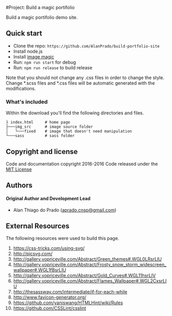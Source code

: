 #Project: Build a magic portifolio

Build a magic portifolio demo site.

## Quick start

- Clone the repo: `https://github.com/AlanPrado/build-portfolio-site`
- Install node.js
- Install [image magic](https://www.imagemagick.org/script/command-line-tools.php)
- Run: `npm run start` for debug
- Run: `npm run release` to build release

Note that you should not change any .css files in order to change the style.
Change *.scss files and *.css files will be automatic generated with the modifications.

### What's included

Within the download you'll find the following directories and files.
```
├ index.html     # home page
├───img_src      # image source folder
│   └───fixed    # image that doesn't need manipulation
└───sass         # sass folder
```

## Copyright and license
Code and documentation copyright 2016-2016 Code released under the [MIT License](https://github.com/AlanPrado/build-portfolio-site/master/LICENSE)

## Authors

#### Original Author and Development Lead

- Alan Thiago do Prado (aprado.cnsp@gmail.com)

## External Resources

The following resources were used to build this page.

1. https://css-tricks.com/using-svg/
2. http://picsvg.com/
3. http://gallery.yopriceville.com/Abstract/Green_themes#.WGL0LRsrLIU
4. http://gallery.yopriceville.com/Abstract/Frosty_snow_storm_widescreen_wallpaper#.WGL1fBsrLIU
5. http://gallery.yopriceville.com/Abstract/Gold_Curves#.WGL11hsrLIV
6. http://gallery.yopriceville.com/Abstract/Flames_Wallpaper#.WGL2CxsrLIU
7. http://thesassway.com/intermediate/if-for-each-while
8. http://www.favicon-generator.org/
9. https://github.com/yaniswang/HTMLHint/wiki/Rules
10. https://github.com/CSSLint/csslint
